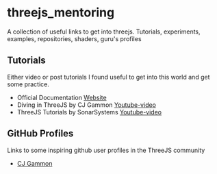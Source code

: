 # threejs_mentoring
A collection of useful links to get into threejs. Tutorials, experiments, examples, repositories, shaders, guru's profiles

## Tutorials
Either video or post tutorials I found useful to get into this world and get some practice.

- Official Documentation [Website](https://threejs.org)
- Diving in ThreeJS by CJ Gammon [Youtube-video](https://youtu.be/ABV1mK1CGOY)
- ThreeJS Tutorials by SonarSystems [Youtube-video](https://youtu.be/YKzyhcyAijo)

## GitHub Profiles
Links to some inspiring github user profiles in the ThreeJS community

- [CJ Gammon](https://github.com/cjgammon)

